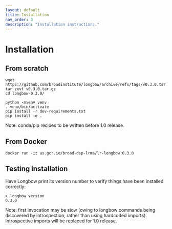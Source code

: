 ```yaml
---
layout: default
title: Installation
nav_order: 3
description: "Installation instructions."
---
```


# Installation

## From scratch

```
wget https://github.com/broadinstitute/longbow/archive/refs/tags/v0.3.0.tar.gz
tar zxvf v0.3.0.tar.gz
cd longbow-0.3.0/

python -mvenv venv
. venv/bin/activate
pip install -r dev-requirements.txt
pip install -e .
```

Note: conda/pip recipes to be written before 1.0 release.

## From Docker

```
docker run -it us.gcr.io/broad-dsp-lrma/lr-longbow:0.3.0
```

## Testing installation

Have Longbow print its version number to verify things have been installed correctly:

```
> longbow version
0.3.0
```

Note: first invocation may be slow (owing to longbow commands being discovered by introspection, rather than using hardcoded imports).  Introspective imports will be replaced for 1.0 release.
